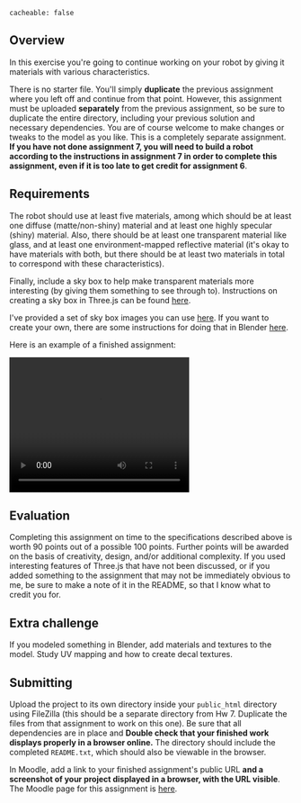```
cacheable: false
```

## Overview

In this exercise you're going to continue working on your robot by giving it materials with various characteristics.

There is no starter file. You'll simply **duplicate** the previous assignment where you left off and continue from that point. However, this assignment must be uploaded **separately** from the previous assignment, so be sure to duplicate the entire directory, including your previous solution and necessary dependencies. You are of course welcome to make changes or tweaks to the model as you like. This is a completely separate assignment. **If you have not done assignment 7, you will need to build a robot according to the instructions in assignment 7 in order to complete this assignment, even if it is too late to get credit for assignment 6**.

## Requirements

The robot should use at least five materials, among which should be at least one diffuse (matte/non-shiny) material and at least one highly specular (shiny) material. Also, there should be at least one transparent material like glass, and at least one environment-mapped reflective material (it's okay to have materials with both, but there should be at least two materials in total to correspond with these characteristics).

Finally, include a sky box to help make transparent materials more interesting (by giving them something to see through to). Instructions on creating a sky box in Three.js can be found [here](https://jeremypwalton.wordpress.com/2014/09/19/skybox-in-three-js/).

I've provided a set of sky box images you can use [here](/~tmullen/cg/airport_images.zip). If you want to create your own, there are some instructions for doing that in Blender [here](http://25x8.blogspot.com/2013/04/rendering-skybox-for-unity-using-blender.html).

Here is an example of a finished assignment:


<video width="320" height="240" controls>
  <source src="/~tmullen/images/cg/robot-refl.ogv" type="video/ogg;" codecs="theora, vorbis">
Your browser does not support the video tag.
</video>

## Evaluation

Completing this assignment on time to the specifications described above is worth 90 points out of a possible 100 points. Further points will be awarded on the basis of creativity, design, and/or additional complexity. If you used interesting features of Three.js that have not been discussed, or if you added something to the assignment that may not be immediately obvious to me, be sure to make a note of it in the README, so that I know what to credit you for.  

## Extra challenge

If you modeled something in Blender, add materials and textures to the model. Study UV mapping and how to create decal textures.

## Submitting

Upload the project to its own directory inside your `public_html` directory using FileZilla (this should be a separate directory from Hw 7. Duplicate the files from that assignment to work on this one). Be sure that all dependencies are in place and **Double check that your finished work displays properly in a browser online.** The directory should include the completed `README.txt`, which should also be viewable in the browser.

In Moodle, add a link to your finished assignment's public URL **and a screenshot of your project displayed in a browser, with the URL visible**.
The Moodle page for this assignment is [here](https://moodle.pugetsound.edu/moodle/mod/assign/view.php?id=340422).
